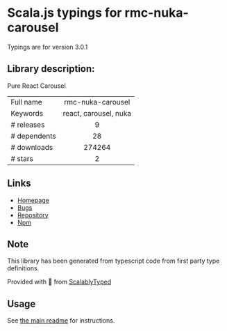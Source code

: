
# Scala.js typings for rmc-nuka-carousel

Typings are for version 3.0.1

## Library description:
Pure React Carousel

|                    |                 |
| ------------------ | :-------------: |
| Full name          | rmc-nuka-carousel |
| Keywords           | react, carousel, nuka |
| # releases         | 9 |
| # dependents       | 28 |
| # downloads        | 274264 |
| # stars            | 2 |

## Links
- [Homepage](https://github.com/kenwheeler/nuka-carousel)
- [Bugs](https://github.com/kenwheeler/nuka-carousel/issues)
- [Repository](https://github.com/kenwheeler/nuka-carousel)
- [Npm](https://www.npmjs.com/package/rmc-nuka-carousel)
    


## Note
This library has been generated from typescript code from first party type definitions.

Provided with :purple_heart: from [ScalablyTyped](https://github.com/oyvindberg/ScalablyTyped)

## Usage
See [the main readme](../../readme.md) for instructions.


